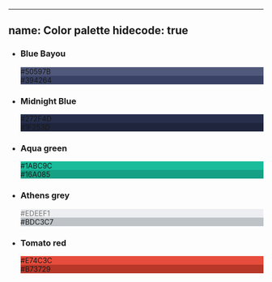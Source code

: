 
---
name: Color palette
hidecode: true
---
<ul class="palette tp">
  <li>
    <h3>Blue Bayou</h3>
    <div style="background-color: #50597B;" class="color"><span>#50597B</span></div>
    <div style="background-color: #394264;" class="color"><span>#394264</span></div>
  </li>
  <li>
    <h3>Midnight Blue</h3>
    <div style="background-color: #272F4D;" class="color"><span>#272F4D</span></div>
    <div style="background-color: #1F253D;" class="color"><span>#1F253D</span></div>
  </li>
  <li>
    <h3>Aqua green</h3>
    <div style="background-color: #1ABC9C;" class="color"><span>#1ABC9C</span></div>
    <div style="background-color: #16A085;" class="color"><span>#16A085</span></div>
  </li>
  <li>
    <h3>Athens grey</h3>
    <div style="background-color: #EDEEF1; color: #777;" class="color"><span>#EDEEF1</span></div>
    <div style="background-color: #BDC3C7;" class="color"><span>#BDC3C7</span></div>
  </li>
  <li>
    <h3>Tomato red</h3>
    <div style="background-color: #E74C3C;" class="color"><span>#E74C3C</span></div>
    <div style="background-color: #B73729;" class="color"><span>#B73729</span></div>
  </li>
</ul>